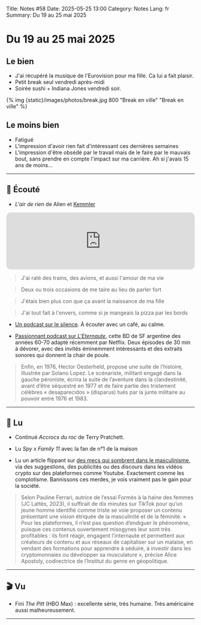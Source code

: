 Title: Notes #58
Date: 2025-05-25 13:00
Category: Notes
Lang: fr
Summary: Du 19 au 25 mai 2025

# Du 19 au 25 mai 2025

## Le bien

* J'ai récupéré la musique de l'Eurovision pour ma fille. Ca lui a fait plaisir.
* Petit break seul vendredi après-midi
* Soirée sushi + Indiana Jones vendredi soir.

{% img {static}/images/photos/break.jpg 800 "Break en ville" "Break en ville" %}

## Le moins bien

* Fatigué
* L'impression d'avoir rien fait d'intéressant ces dernières semaines
* L'impression d'être obsédé par le travail mais de le faire par le mauvais bout, sans prendre en compte l'impact sur ma carrière. Ah si j'avais 15 ans de moins...

---

## 🎤 Écouté

* _L'air de rien_ de Alien et [Kemmler](https://fr.wikipedia.org/wiki/Kemmler_(rappeur))

<iframe style="border-radius:12px" src="https://open.spotify.com/embed/track/64e47MxS86ySGBkJfNsT7u?utm_source=generator" width="100%" height="152" frameBorder="0" allowfullscreen="" allow="autoplay; clipboard-write; encrypted-media; fullscreen; picture-in-picture" loading="lazy"></iframe>

> J'ai raté des trains, des avions, et aussi l'amour de ma vie

> Deux ou trois occasions de me taire au lieu de parler fort

> J'étais bien plus con que ça avant la naissance de ma fille

> J'ai tout fait à l'envers, comme si je mangeais la pizza par les bords

* [Un podcast sur le silence](https://www.radiofrance.fr/franceinter/podcasts/l-heure-philo/l-heure-philo-du-vendredi-16-mai-2025-8023962). À écouter avec un café, au calme.

* [Passionnant podcast sur _L'Eternaute_](https://www.radiofrance.fr/franceculture/podcasts/serie-l-eternaute-histoire-d-une-bande-dessinee-mythique), cette BD de SF argentine des années 60-70 adapté récemment par Netflix. Deux épisodes de 30 min à dévorer, avec des invités éminemment intéressants et des extraits sonores qui donnent la chair de poule.

> Enfin, en 1976, Hector Oesterheld, propose une suite de l’histoire, illustrée par Solano Lopez. Le scénariste, militant engagé dans la gauche péroniste, écrira la suite de l’aventure dans la clandestinité, avant d’être séquestré en 1977 et de faire partie des tristement célèbres « desaparecidos » (disparus) tués par la junte militaire au pouvoir entre 1976 et 1983.

---

## 📖 Lu

* Continué _Accrocs du roc_ de Terry Pratchett.

* Lu _Spy x Family 11_ avec la fan de n°1 de la maison

* Lu un article flippant sur [des mecs qui sombrent dans le masculinisme](https://www.lemonde.fr/m-perso/article/2025/05/24/un-mec-comme-lui-sombrer-la-dedans-aussi-vite-comment-les-comptes-masculinistes-ont-tue-leur-couple_6608180_4497916.html), via des suggestions, des publicités ou des discours dans les vidéos crypto sur des plateformes comme Youtube. Exactement comme les complotisme. Bannissons ces merdes, je vois vraiment pas le gain pour la société.

> Selon Pauline Ferrari, autrice de l’essai Formés à la haine des femmes (JC Lattès, 2023), il suffirait de dix minutes sur TikTok pour qu’un jeune homme identifié comme triste se voie proposer un contenu présentant une vision étriquée de la masculinité et de la féminité. « Pour les plateformes, il n’est pas question d’endiguer le phénomène, puisque ces contenus ouvertement misogynes leur sont très profitables : ils font réagir, engagent l’internaute et permettent aux créateurs de contenu et aux réseaux de capitaliser sur un malaise, en vendant des formations pour apprendre à séduire, à investir dans les cryptomonnaies ou développer sa musculature », précise Alice Apostoly, codirectrice de l’Institut du genre en géopolitique.

---

## 🎬 Vu

* Fini _The Pitt_ (HBO Max) : excellente série, très humaine. Très américaine aussi malheureusement.

---
